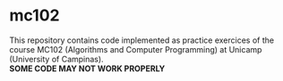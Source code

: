 # mc102
This repository contains code implemented as practice exercices of the course MC102 (Algorithms and Computer Programming) at Unicamp (University of Campinas).    
**SOME CODE MAY NOT WORK PROPERLY**
